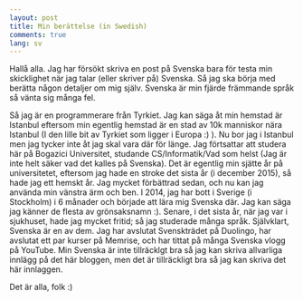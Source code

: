 ```yaml
---
layout: post
title: Min berättelse (in Swedish)
comments: true
lang: sv
---
```


Hallå alla. Jag har försökt skriva en post på Svenska bara för testa min skicklighet när jag talar (eller skriver på) Svenska. Så jag ska börja med berätta någon detaljer om mig själv. Svenska är min fjärde främmande språk så vänta sig många fel.

Så jag är en programmerare från Tyrkiet. Jag kan säga åt min hemstad är Istanbul eftersom min egentlig hemstad är en stad av 10k manniskor nära Istanbul (I den lille bit av Tyrkiet som ligger i Europa :) ). Nu bor jag i Istanbul men jag tycker inte åt jag skal vara där för länge. Jag förtsattar att studera här på Bogazici Universitet, studande CS/Informatik/Vad som helst (Jag är inte helt säker vad det kalles på Svenska). Det är egentlig min sjätte år på universitetet, eftersom jag hade en stroke det sista år (i december 2015), så hade jag ett hemskt år. Jag mycket förbättrad sedan, och nu kan jag använda min vänstra ärm och ben. I 2014, jag har bott i Sverige (i Stockholm) i 6 månader och började att lära mig Svenska där. Jag kan säga jag känner de flesta av grönsaksnamn :). Senare, i det sista år, när jag var i sjukhuset, hade jag mycket fritid; så jag studerade många språk. Självklart, Svenska är en av dem. Jag har avslutat Svenskträdet på Duolingo, har avslutat ett par kurser på Memrise, och har tittat på många Svenska vlogg på YouTube. Min Svenska är inte tillräcklgt bra så jag kan skriva allvarliga innlägg på det här bloggen, men det är tillräckligt bra så jag kan skriva det här innlaggen. 

Det är alla, folk :)
